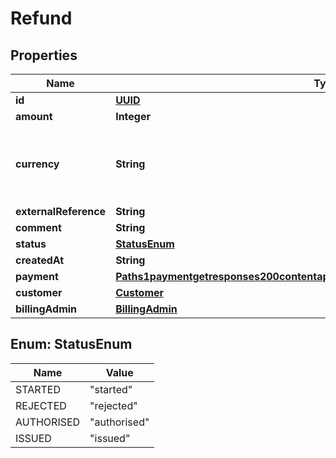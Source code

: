 # Refund

## Properties
Name | Type | Description | Notes
------------ | ------------- | ------------- | -------------
**id** | [**UUID**](UUID.md) |  |  [optional]
**amount** | **Integer** |  |  [optional]
**currency** | **String** | Three-letter ISO currency code. Must be upper-case |  [optional]
**externalReference** | **String** |  |  [optional]
**comment** | **String** |  |  [optional]
**status** | [**StatusEnum**](#StatusEnum) |  |  [optional]
**createdAt** | **String** |  |  [optional]
**payment** | [**Paths1paymentgetresponses200contentapplication1jsonschemapropertiesdataitems**](Paths1paymentgetresponses200contentapplication1jsonschemapropertiesdataitems.md) |  |  [optional]
**customer** | [**Customer**](Customer.md) |  |  [optional]
**billingAdmin** | [**BillingAdmin**](BillingAdmin.md) |  |  [optional]

<a name="StatusEnum"></a>
## Enum: StatusEnum
Name | Value
---- | -----
STARTED | &quot;started&quot;
REJECTED | &quot;rejected&quot;
AUTHORISED | &quot;authorised&quot;
ISSUED | &quot;issued&quot;
